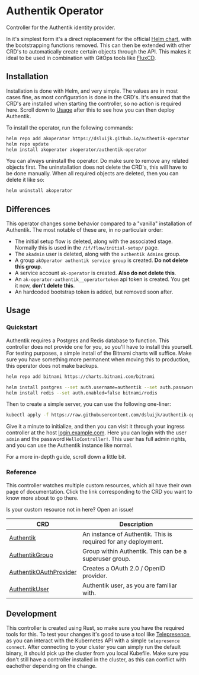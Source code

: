 # Authentik Operator

Controller for the Authentik identity provider.

In it's simplest form it's a direct replacement for the official [Helm chart](https://github.com/goauthentik/helm), with the bootstrapping functions removed.
This can then be extended with other CRD's to automatically create certain objects through the API.
This makes it ideal to be used in combination with GitOps tools like [FluxCD](https://fluxcd.io/).

## Installation

Installation is done with Helm, and very simple.
The values are in most cases fine, as most configuration is done in the CRD's.
It's ensured that the CRD's are installed when starting the controller, so no action is required here.
Scroll down to [Usage](#usage) after this to see how you can then deploy Authentik.

To install the operator, run the following commands:

```bash
helm repo add akoperator https://dsluijk.github.io/authentik-operator
helm repo update
helm install akoperator akoperator/authentik-operator
```

You can always uninstall the operator.
Do make sure to remove any related objects first.
The uninstallation does not delete the CRD's, this will have to be done manually.
When all required objects are deleted, then you can delete it like so:

```bash
helm uninstall akoperator
```

## Differences

This operator changes some behavior compared to a "vanilla" installation of Authentik.
The most notable of these are, in no particulair order:

-   The initial setup flow is deleted, along with the associated stage. Normally this is used in the `/if/flow/initial-setup/` page.
-   The `akadmin` user is deleted, along with the `authentik Admins` group.
-   A group `akOperator authentik service group` is created. **Do not delete this group**.
-   A service account `ak-operator` is created. **Also do not delete this**.
-   An `ak-operator-authentik__operatortoken` api token is created. You get it now, **don't delete this**.
-   An hardcoded bootstrap token is added, but removed soon after.

## Usage

### Quickstart

Authentik requires a Postgres and Redis database to function.
This controller does not provide one for you, so you'll have to install this yourself.
For testing purposes, a simple install of the Bitnami charts will suffice.
Make sure you have something more permanent when moving this to production, this operator does not make backups.

```bash
helm repo add bitnami https://charts.bitnami.com/bitnami

helm install postgres --set auth.username=authentik --set auth.password=authentik --set auth.database=authentik bitnami/postgresql
helm install redis --set auth.enabled=false bitnami/redis
```

Then to create a simple server, you can use the following one-liner:

```bash
kubectl apply -f https://raw.githubusercontent.com/dsluijk/authentik-operator/main/docs/complete.yaml
```

Give it a minute to initialize, and then you can visit it through your ingress controller at the host [login.example.com](https://login.example.com).
Here you can login with the user `admin` and the password `HelloController!`.
This user has full admin rights, and you can use the Authentik instance like normal.

For a more in-depth guide, scroll down a little bit.

### Reference

This controller watches multiple custom resources, which all have their own page of documentation.
Click the link corresponding to the CRD you want to know more about to go there.

Is your custom resource not in here?
Open an issue!

| CRD                                                        | Description                                                    |
| ---------------------------------------------------------- | -------------------------------------------------------------- |
| [Authentik](docs/authentik.md)                             | An instance of Authentik. This is required for any deployment. |
| [AuthentikGroup](docs/authentik-group.md)                  | Group within Authentik. This can be a superuser group.         |
| [AuthentikOAuthProvider](docs/authentik-provider-oauth.md) | Creates a OAuth 2.0 / OpenID provider.                         |
| [AuthentikUser](docs/authentik-user.md)                    | Authentik user, as you are familiar with.                      |

## Development

This controller is created using Rust, so make sure you have the required tools for this.
To test your changes it's good to use a tool like [Telepresence](https://www.telepresence.io/docs/latest/quick-start/), as you can interact with the Kubernetes API with a simple `telepresence connect`.
After connecting to your cluster you can simply run the default binary, it should pick up the cluster from you local Kubefile.
Make sure you don't still have a controller installed in the cluster, as this can conflict with eachother depending on the change.

